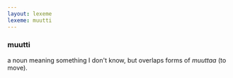 ```yaml
---
layout: lexeme
lexeme: muutti
---
```


###  muutti 
a noun meaning something I don't know, but overlaps forms of *muuttaa* (to move).

